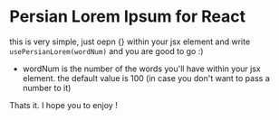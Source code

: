 # Persian Lorem Ipsum for React

this is very simple, just oepn {} within your jsx element and write `usePersianLorem(wordNum)` and you are good to go :)
  - wordNum is the number of the words you'll have within your jsx element. the default value is 100 (in case you don't want to pass a number to it)


Thats it. I hope you to enjoy ! 

